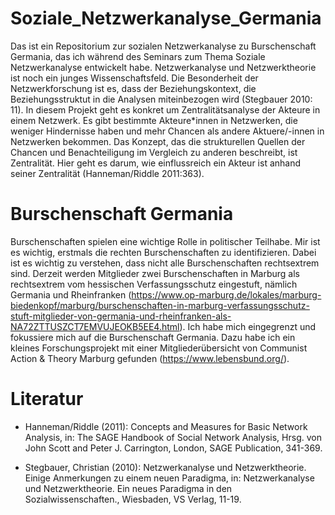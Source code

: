 # Soziale_Netzwerkanalyse_Germania
Das ist ein Repositorium zur sozialen Netzwerkanalyse zu Burschenschaft Germania, das ich während des Seminars zum Thema Soziale Netzwerkanalyse entwickelt habe. Netzwerkanalyse und Netzwerktheorie ist noch ein junges Wissenschaftsfeld. Die Besonderheit der Netzwerkforschung ist es, dass der Beziehungskontext, die Beziehungsstruktut in die Analysen miteinbezogen wird (Stegbauer 2010: 11). In diesem Projekt geht es konkret um Zentralitätsanalyse der Akteure in einem Netzwerk. Es gibt bestimmte Akteure*innen in Netzwerken, die weniger Hindernisse haben und mehr Chancen als andere Aktuere/-innen in Netzwerken bekommen. Das Konzept, das die strukturellen Quellen der Chancen und Benachteiligung im Vergleich zu anderen beschreibt, ist Zentralität. Hier geht es darum, wie einflussreich ein Akteur ist anhand seiner Zentralität (Hanneman/Riddle 2011:363).

# Burschenschaft Germania
Burschenschaften spielen eine wichtige Rolle in politischer Teilhabe. Mir ist es wichtig, erstmals die rechten Burschenschaften zu identifizieren. Dabei ist es wichtig zu verstehen, dass nicht alle Burschenschaften rechtsextrem sind. Derzeit werden Mitglieder zwei Burschenschaften in Marburg als rechtsextrem vom hessischen Verfassungsschutz eingestuft, nämlich Germania und Rheinfranken (https://www.op-marburg.de/lokales/marburg-biedenkopf/marburg/burschenschaften-in-marburg-verfassungsschutz-stuft-mitglieder-von-germania-und-rheinfranken-als-NA72ZTTUSZCT7EMVUJEOKB5EE4.html). Ich habe mich eingegrenzt und fokussiere mich auf die Burschenschaft Germania. Dazu habe ich ein kleines Forschungsprojekt mit einer Mitgliederübersicht von Communist Action & Theory Marburg gefunden (https://www.lebensbund.org/). 

# Literatur
* Hanneman/Riddle (2011): Concepts and Measures for Basic Network Analysis, in: The SAGE Handbook of Social Network Analysis, Hrsg. von John Scott and Peter J. Carrington, London, SAGE Publication, 341-369.

* Stegbauer, Christian (2010): Netzwerkanalyse und Netzwerktheorie. Einige Anmerkungen zu einem neuen Paradigma, in: Netzwerkanalyse und Netzwerktheorie. Ein neues Paradigma in den Sozialwissenschaften., Wiesbaden, VS Verlag, 11-19.
